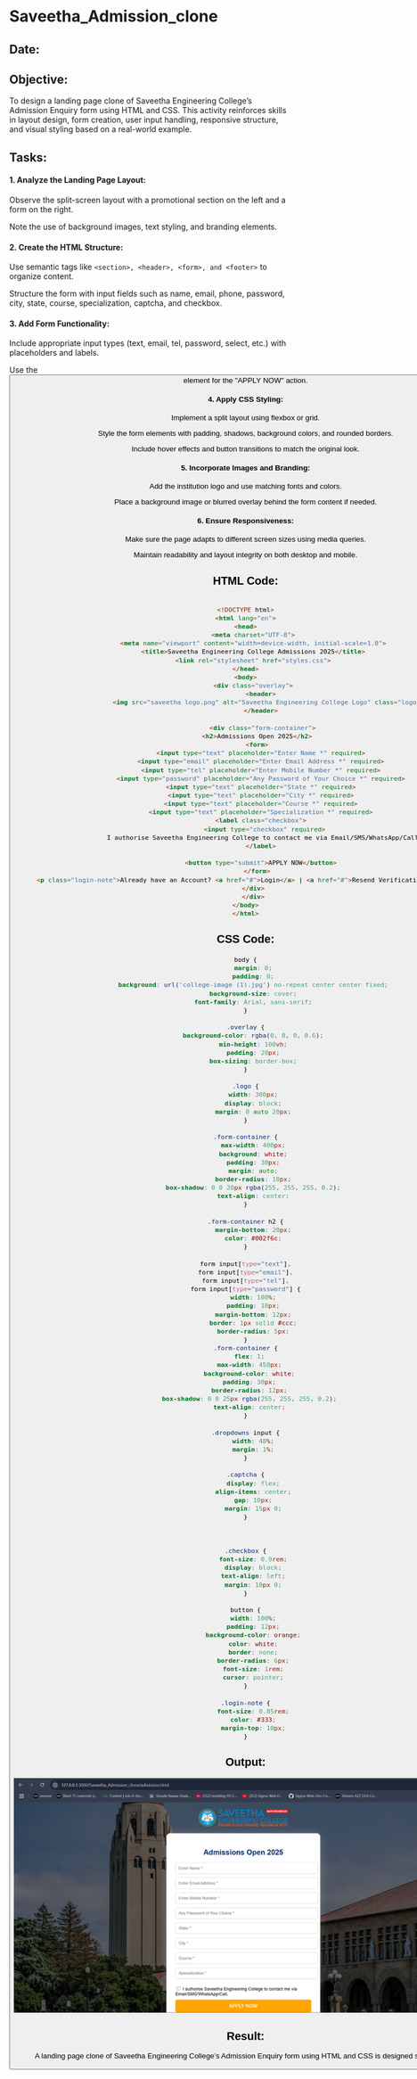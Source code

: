 # Saveetha_Admission_clone
## Date:

## Objective:
To design a landing page clone of Saveetha Engineering College’s Admission Enquiry form using HTML and CSS. This activity reinforces skills in layout design, form creation, user input handling, responsive structure, and visual styling based on a real-world example.

## Tasks:
#### 1. Analyze the Landing Page Layout:
Observe the split-screen layout with a promotional section on the left and a form on the right.

Note the use of background images, text styling, and branding elements.

#### 2. Create the HTML Structure:
Use semantic tags like ```<section>, <header>, <form>, and <footer>``` to organize content.

Structure the form with input fields such as name, email, phone, password, city, state, course, specialization, captcha, and checkbox.

#### 3. Add Form Functionality:
Include appropriate input types (text, email, tel, password, select, etc.) with placeholders and labels.

Use the <button> element for the "APPLY NOW" action.

#### 4. Apply CSS Styling:
Implement a split layout using flexbox or grid.

Style the form elements with padding, shadows, background colors, and rounded borders.

Include hover effects and button transitions to match the original look.

#### 5. Incorporate Images and Branding:
Add the institution logo and use matching fonts and colors.

Place a background image or blurred overlay behind the form content if needed.

#### 6. Ensure Responsiveness:
Make sure the page adapts to different screen sizes using media queries.

Maintain readability and layout integrity on both desktop and mobile.

## HTML Code:
```html

<!DOCTYPE html>
<html lang="en">
<head>
    <meta charset="UTF-8">
    <meta name="viewport" content="width=device-width, initial-scale=1.0">
    <title>Saveetha Engineering College Admissions 2025</title>
    <link rel="stylesheet" href="styles.css">
</head>
<body>
    <div class="overlay">
        <header>
            <img src="saveetha logo.png" alt="Saveetha Engineering College Logo" class="logo">
        </header>

         <div class="form-container">
      <h2>Admissions Open 2025</h2>
      <form>
        <input type="text" placeholder="Enter Name *" required>
        <input type="email" placeholder="Enter Email Address *" required>
        <input type="tel" placeholder="Enter Mobile Number *" required>
        <input type="password" placeholder="Any Password of Your Choice *" required>
        <input type="text" placeholder="State *" required>
        <input type="text" placeholder="City *" required>
        <input type="text" placeholder="Course *" required>
        <input type="text" placeholder="Specialization *" required>
        <label class="checkbox">
          <input type="checkbox" required>
          I authorise Saveetha Engineering College to contact me via Email/SMS/WhatsApp/Call.
        </label>

        <button type="submit">APPLY NOW</button>
      </form>
      <p class="login-note">Already have an Account? <a href="#">Login</a> | <a href="#">Resend Verification Email</a></p>
    </div>
    </div>
</body>
</html>

```

## CSS Code:
```css
body {
    margin: 0;
    padding: 0;
    background: url('college-image (1).jpg') no-repeat center center fixed;
    background-size: cover;
    font-family: Arial, sans-serif;
}

.overlay {
    background-color: rgba(0, 0, 0, 0.6);
    min-height: 100vh;
    padding: 20px;
    box-sizing: border-box;
}

.logo {
    width: 300px;
    display: block;
    margin: 0 auto 20px;
}

.form-container {
    max-width: 400px;
    background: white;
    padding: 30px;
    margin: auto;
    border-radius: 10px;
    box-shadow: 0 0 20px rgba(255, 255, 255, 0.2);
    text-align: center;
}

.form-container h2 {
    margin-bottom: 20px;
    color: #002f6c;
}

form input[type="text"],
form input[type="email"],
form input[type="tel"],
form input[type="password"] {
    width: 100%;
    padding: 10px;
    margin-bottom: 12px;
    border: 1px solid #ccc;
    border-radius: 5px;
}
.form-container {
  flex: 1;
  max-width: 450px;
  background-color: white;
  padding: 30px;
  border-radius: 12px;
  box-shadow: 0 0 25px rgba(255, 255, 255, 0.2);
  text-align: center;
}

.dropdowns input {
    width: 48%;
    margin: 1%;
}

.captcha {
    display: flex;
    align-items: center;
    gap: 10px;
    margin: 15px 0;
}



.checkbox {
    font-size: 0.9rem;
    display: block;
    text-align: left;
    margin: 10px 0;
}

button {
    width: 100%;
    padding: 12px;
    background-color: orange;
    color: white;
    border: none;
    border-radius: 6px;
    font-size: 1rem;
    cursor: pointer;
}

.login-note {
    font-size: 0.85rem;
    color: #333;
    margin-top: 10px;
}

```

## Output:
![alt text](image.png)
## Result:
A landing page clone of Saveetha Engineering College’s Admission Enquiry form using HTML and CSS is designed successfully.
